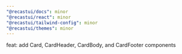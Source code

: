 ```yaml
---
"@recastui/docs": minor
"@recastui/react": minor
"@recastui/tailwind-config": minor
"@recastui/themes": minor
---
```


feat: add Card, CardHeader, CardBody, and CardFooter components
